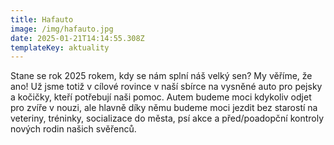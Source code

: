 ```yaml
---
title: Hafauto
image: /img/hafauto.jpg
date: 2025-01-21T14:14:55.308Z
templateKey: aktuality
---
```

Stane se rok 2025 rokem, kdy se nám splní náš velký sen? My věříme, že ano! Už jsme totiž v cílové rovince v naší sbírce na vysněné auto pro pejsky a kočičky, kteří potřebují naši pomoc. Autem budeme moci kdykoliv odjet pro zvíře v nouzi, ale hlavně díky němu budeme moci jezdit bez starostí na veteriny, tréninky, socializace do města, psí akce a před/poadopční kontroly nových rodin našich svěřenců.